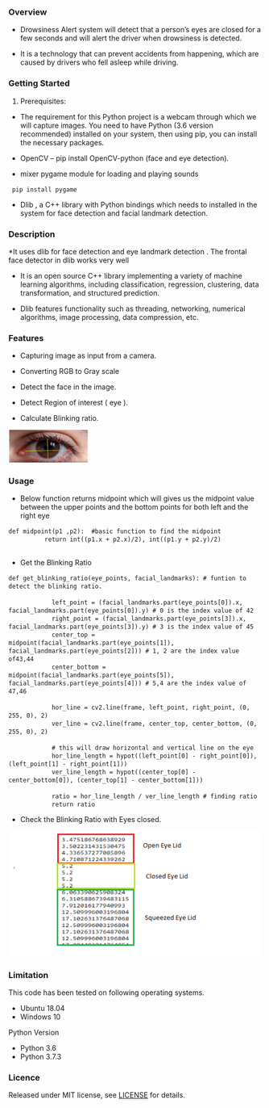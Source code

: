 ### Overview

* Drowsiness Alert system will detect that a person’s eyes are closed for a few seconds and will alert the driver when drowsiness is detected.

* It is a technology that can prevent accidents from happening, which are caused by drivers who fell asleep while driving.

### Getting Started

1. Prerequisites:

* The requirement for this Python project is a webcam through which we will capture images. You need to have Python (3.6 version    recommended) installed on your system, then using pip, you can install the necessary packages.

* OpenCV – pip install OpenCV-python (face and eye detection).

* mixer pygame module for loading and playing sounds
 ```
  pip install pygame
 ```

* Dlib , a C++ library with Python bindings which needs to installed in the system for face detection and facial landmark detection.

### Description 

*It uses dlib for face detection and eye landmark detection . The frontal face detector in dlib works very well

* It is an open source C++ library implementing a variety of machine learning algorithms, including classification, regression, clustering, data transformation, and structured prediction.

* Dlib features functionality such as threading, networking, numerical algorithms, image processing, data compression, etc.


### Features

* Capturing image as input from a camera.

* Converting RGB to Gray scale

* Detect the face in the image.

* Detect Region of interest ( eye ).

* Calculate Blinking ratio.

![Eye](https://github.com/himani-de/driver_drowsiness_alert/blob/master/images/eye.png)


### Usage

* Below function returns midpoint which will gives us the midpoint value between the upper points and the bottom points for both left and the right eye

```
def midpoint(p1 ,p2):  #basic function to find the midpoint
          return int((p1.x + p2.x)/2), int((p1.y + p2.y)/2)
    
```

* Get the Blinking Ratio 

```
def get_blinking_ratio(eye_points, facial_landmarks): # funtion to detect the blinking ratio.
    
            left_point = (facial_landmarks.part(eye_points[0]).x, facial_landmarks.part(eye_points[0]).y) # 0 is the index value of 42
            right_point = (facial_landmarks.part(eye_points[3]).x, facial_landmarks.part(eye_points[3]).y) # 3 is the index value of 45
            center_top = midpoint(facial_landmarks.part(eye_points[1]), facial_landmarks.part(eye_points[2])) # 1, 2 are the index value of43,44
            center_bottom = midpoint(facial_landmarks.part(eye_points[5]), facial_landmarks.part(eye_points[4])) # 5,4 are the index value of 47,46
            
            hor_line = cv2.line(frame, left_point, right_point, (0, 255, 0), 2)
            ver_line = cv2.line(frame, center_top, center_bottom, (0, 255, 0), 2)
                
            # this will draw horizontal and vertical line on the eye    
            hor_line_length = hypot((left_point[0] - right_point[0]), (left_point[1] - right_point[1]))
            ver_line_length = hypot((center_top[0] - center_bottom[0]), (center_top[1] - center_bottom[1]))          
            
            ratio = hor_line_length / ver_line_length # finding ratio
            return ratio
```


* Check the Blinking Ratio with Eyes closed.


![Eye_Ratio](https://github.com/himani-de/driver_drowsiness_alert/blob/master/images/Eye_Ratio.png)


### Limitation 

This code has been tested on following operating systems.
 * Ubuntu 18.04
 * Windows 10
 
Python Version 

* Python 3.6
* Python 3.7.3

### Licence

Released under MIT license, see [LICENSE](LICENSE.md) for details.


